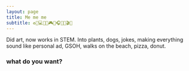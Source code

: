 ```yaml
---
layout: page
title: Me me me
subtitle: ♻️🍕💻💧💀🎮🌱🎧🍟🦷🎬✨
---
```


Did art, now works in STEM. Into plants, dogs, jokes, making everything sound like personal ad, GSOH, walks on the beach, pizza, donut.

### what do you want?
